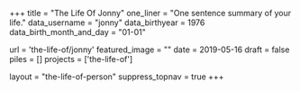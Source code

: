 +++
title     			= "The Life Of Jonny"
one_liner 			= "One sentence summary of your life."
data_username		= "jonny"
data_birthyear  = 1976
data_birth_month_and_day = "01-01"

url 		  			= 'the-life-of/jonny'
featured_image 	= ""
date 						= 2019-05-16
draft 					= false
piles 					= []
projects 				= ['the-life-of']

layout 					= "the-life-of-person"
suppress_topnav = true
+++
